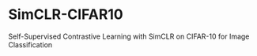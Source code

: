 # SimCLR-CIFAR10
Self-Supervised Contrastive Learning with SimCLR on CIFAR-10 for Image Classification
